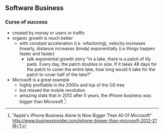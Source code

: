 ## Software Business

### Curse of success

  - created by money or users or traffic
  - organic growth is much better
    - with constant acceleration (i.e. refactoring), velocity increases linearly, distance increases (kinda) exponentially (i.e things happen faster and faster)
      - talk exponential growth story "In a lake, there is a patch of lily pads. Every day, the patch doubles in size. If it takes 48 days for the patch to cover the entire lake, how long would it take for the patch to cover half of the lake?"
  - Microsoft is a great example
    - highly profitable in the 2000s and top of the OS tree
    - but missed the mobile revolution
    - amazing stats that in 2012 after 5 years, the iPhone business was bigger than Microsoft [^iphone-vs-ms]:


[^iphone-vs-ms]: "Apple's iPhone Business Alone Is Now Bigger Than All Of Microsoft" http://www.businessinsider.com/iphone-bigger-than-microsoft-2012-2?IR=T
